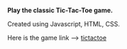 **Play the classic Tic-Tac-Toe game.**

Created using Javascript, HTML, CSS.

Here is the game link --> [tictactoe](https://shauryatripaathi.github.io/tictactoe_new/)
